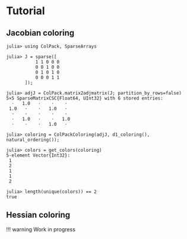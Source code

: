 # Tutorial

## Jacobian coloring

```jldoctest tuto
julia> using ColPack, SparseArrays
```

```jldoctest tuto
julia> J = sparse([
           1 1 0 0 0
           0 0 1 0 0
           0 1 0 1 0
           0 0 0 1 1
       ]);

julia> adjJ = ColPack.matrix2adjmatrix(J; partition_by_rows=false)
5×5 SparseMatrixCSC{Float64, UInt32} with 6 stored entries:
  ⋅   1.0   ⋅    ⋅    ⋅ 
 1.0   ⋅    ⋅   1.0   ⋅ 
  ⋅    ⋅    ⋅    ⋅    ⋅ 
  ⋅   1.0   ⋅    ⋅   1.0
  ⋅    ⋅    ⋅   1.0   ⋅ 
```

```jldoctest tuto
julia> coloring = ColPackColoring(adjJ, d1_coloring(), natural_ordering());

julia> colors = get_colors(coloring)
5-element Vector{Int32}:
 1
 2
 1
 1
 2

julia> length(unique(colors)) == 2
true
```

## Hessian coloring

!!! warning
    Work in progress